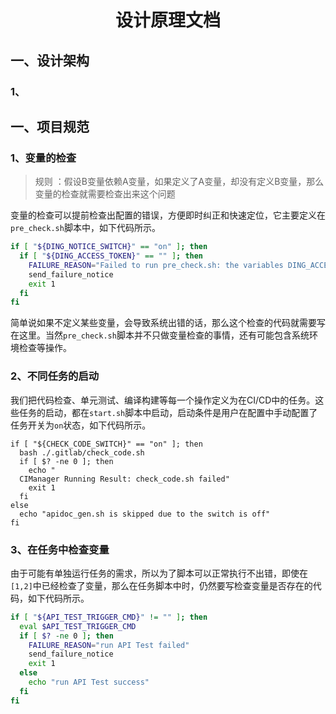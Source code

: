 <div align="center"> <h1>设计原理文档</h1> </div>

## 一、设计架构

### 1、



## 一、项目规范

### 1、变量的检查

> 规则 ：假设B变量依赖A变量，如果定义了A变量，却没有定义B变量，那么变量的检查就需要检查出来这个问题

变量的检查可以提前检查出配置的错误，方便即时纠正和快速定位，它主要定义在```pre_check.sh```脚本中，如下代码所示。

```bash
if [ "${DING_NOTICE_SWITCH}" == "on" ]; then
  if [ "${DING_ACCESS_TOKEN}" == "" ]; then
    FAILURE_REASON="Failed to run pre_check.sh: the variables DING_ACCESS_TOKEN empty"
    send_failure_notice
    exit 1
  fi
fi
```

简单说如果不定义某些变量，会导致系统出错的话，那么这个检查的代码就需要写在这里。当然```pre_check.sh```脚本并不只做变量检查的事情，还有可能包含系统环境检查等操作。

### 2、不同任务的启动

我们把代码检查、单元测试、编译构建等每一个操作定义为在CI/CD中的任务。这些任务的启动，都在```start.sh```脚本中启动，启动条件是用户在配置中手动配置了任务开关为```on```状态，如下代码所示。

```
if [ "${CHECK_CODE_SWITCH}" == "on" ]; then
  bash ./.gitlab/check_code.sh
  if [ $? -ne 0 ]; then
    echo "
  CIManager Running Result: check_code.sh failed"
    exit 1
  fi
else
  echo "apidoc_gen.sh is skipped due to the switch is off"
fi
```

### 3、在任务中检查变量

由于可能有单独运行任务的需求，所以为了脚本可以正常执行不出错，即使在```[1,2]```中已经检查了变量，那么在任务脚本中时，仍然要写检查变量是否存在的代码，如下代码所示。

```bash
if [ "${API_TEST_TRIGGER_CMD}" != "" ]; then
  eval $API_TEST_TRIGGER_CMD
  if [ $? -ne 0 ]; then
    FAILURE_REASON="run API Test failed"
    send_failure_notice
    exit 1
  else
    echo "run API Test success"
  fi
fi
```
